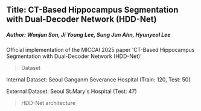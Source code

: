 ## Title: CT-Based Hippocampus Segmentation with Dual-Decoder Network (HDD-Net)
##### Author: Wonjun Son, Ji Young Lee, Sung Jun Ahn, Hyunyeol Lee

Official implementation of the MICCAI 2025 paper 'CT-Based Hippocampus Segmentation with Dual-Decoder Network (HDD-Net)'

> Dataset

Internal Dataset: Seoul Ganganm Severance Hospital (Train: 120, Test: 50)

External Dataset: Seoul St.Mary's Hospital (Test: 47)

> HDD-Net architecture

